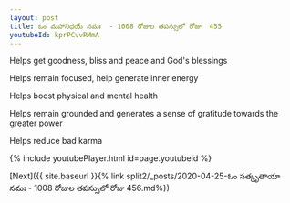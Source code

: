 ```yaml
---
layout: post
title: ఓం మహానిధయే నమః  - 1008 రోజుల తపస్సులో రోజు  455
youtubeId: kprPCvvRMmA
---
```

 
 
Helps get goodness, bliss and peace and God's blessings
 
Helps remain focused, help generate inner energy 
 
Helps boost physical and mental health 
 
Helps remain grounded and generates a sense of gratitude towards the greater power 
 
Helps reduce bad karma
 
 
 
 


{% include youtubePlayer.html id=page.youtubeId %}
 
[Next]({{ site.baseurl }}{% link  split2/_posts/2020-04-25-ఓం సత్కృతాయా నమః  - 1008 రోజుల తపస్సులో రోజు  456.md%})
 
